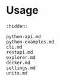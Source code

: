 # Usage

```{toctree}
:hidden:

python-api.md
python-examples.md
cli.md
restapi.md
explorer.md
docker.md
settings.md
units.md
```
